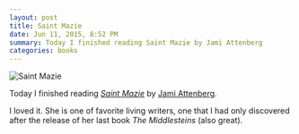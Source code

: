 ```yaml
---
layout: post
title: Saint Mazie
date: Jun 11, 2015, 8:52 PM
summary: Today I finished reading Saint Mazie by Jami Attenberg
categories: books
---
```


![Saint Mazie](http://austinmoody.org/i/mazie.jpg)

Today I finished reading [*Saint Mazie*](http://jamiattenberg.com/site/books#SaintMazie) by [Jami Attenberg](http://jamiattenberg.com/site/about).

I loved it.  She is one of favorite living writers, one that I had only discovered after the release of her last book *The Middlesteins* (also great).  
